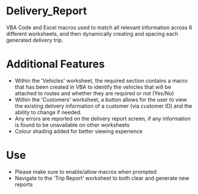 # Delivery_Report
VBA Code and Excel macros used to match all relevant information across 6 different worksheets, and then dynamically creating and spacing each generated delivery trip.


# Additional Features
- Within the 'Vehicles' worksheet, the required section contains a macro that has been created in VBA to identify the vehicles that will be attached to routes and whether they are required or not (Yes/No)
- Within the 'Customers' worksheet, a button allows for the user to view the existing delivery information of a customer (via customer ID) and the ability to change if needed.
- Any errors are reported on the delivery report screen, if any information is found to be unavailable on other worksheets
- Colour shading added for better viewing experience

# Use
- Please make sure to enable/allow macros when prompted
- Navigate to the 'Trip Report' worksheet to both clear and generate new reports
